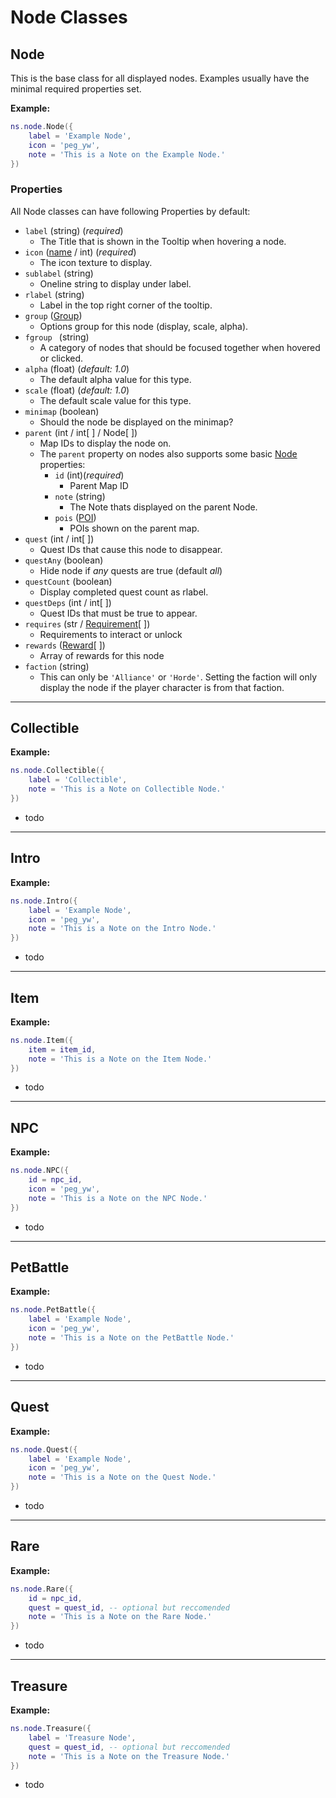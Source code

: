 # Node Classes

## Node

This is the base class for all displayed nodes.
Examples usually have the minimal required properties set.

**Example:**
``` lua
ns.node.Node({
    label = 'Example Node',
    icon = 'peg_yw',
    note = 'This is a Note on the Example Node.'
})
```
### Properties
All Node classes can have following Properties by default:

* `label` (string) (*required*)
  * The Title that is shown in the Tooltip when hovering a node.
* `icon` ([name](icons.hmtl) / int) (*required*)
  * The icon texture to display.
* `sublabel` (string)
  * Oneline string to display under label.
* `rlabel` (string)
  * Label in the top right corner of the tooltip.
* `group` ([Group](groups.hmtl))
  * Options group for this node (display, scale, alpha).
* `fgroup ` (string)
  * A category of nodes that should be focused together when hovered or clicked.
* `alpha` (float) (*default: 1.0*)
  * The default alpha value for this type.
* `scale` (float) (*default: 1.0*)
  * The default scale value for this type.
* `minimap` (boolean)
  * Should the node be displayed on the minimap?
* `parent` (int / int[ ] / Node[ ])
  * Map IDs to display the node on.
  * The `parent` property on nodes also supports some basic [Node](nodes.hmtl) properties:
    * `id` (int)(*required*)
      * Parent Map ID
    * `note` (string)
      * The Note thats displayed on the parent Node.
    * `pois` ([POI](pois.html))
      * POIs shown on the parent map.
* `quest` (int / int[ ])
  * Quest IDs that cause this node to disappear.
* `questAny` (boolean)
  * Hide node if *any* quests are true (default *all*)
* `questCount` (boolean)
  * Display completed quest count as rlabel.
* `questDeps` (int / int[ ])
  * Quest IDs that must be true to appear.
* `requires` (str / [Requirement](requirements.hmtl)[ ])
  * Requirements to interact or unlock
* `rewards` ([Reward](rewards.html)[ ])
  * Array of rewards for this node
* `faction` (string)
  * This can only be `'Alliance'` or `'Horde'`. Setting the faction will only display the node if the player character is from that faction.

---

## Collectible
**Example:**
``` lua
ns.node.Collectible({
    label = 'Collectible',
    note = 'This is a Note on Collectible Node.'
})
```
* todo

---

## Intro
**Example:**
``` lua
ns.node.Intro({
    label = 'Example Node',
    icon = 'peg_yw',
    note = 'This is a Note on the Intro Node.'
})
```
* todo

---

## Item
**Example:**
``` lua
ns.node.Item({
    item = item_id,
    note = 'This is a Note on the Item Node.'
})
```
* todo

---

## NPC
**Example:**
``` lua
ns.node.NPC({
    id = npc_id,
    icon = 'peg_yw',
    note = 'This is a Note on the NPC Node.'
})
```
* todo

---

## PetBattle
**Example:**
``` lua
ns.node.PetBattle({
    label = 'Example Node',
    icon = 'peg_yw',
    note = 'This is a Note on the PetBattle Node.'
})
```
* todo

---

## Quest
**Example:**
``` lua
ns.node.Quest({
    label = 'Example Node',
    icon = 'peg_yw',
    note = 'This is a Note on the Quest Node.'
})
```
* todo

---

## Rare
**Example:**
``` lua
ns.node.Rare({
    id = npc_id,
    quest = quest_id, -- optional but reccomended
    note = 'This is a Note on the Rare Node.'
})
```
* todo

---

## Treasure
**Example:**
``` lua
ns.node.Treasure({
    label = 'Treasure Node',
    quest = quest_id, -- optional but reccomended
    note = 'This is a Note on the Treasure Node.'
})
```
* todo

